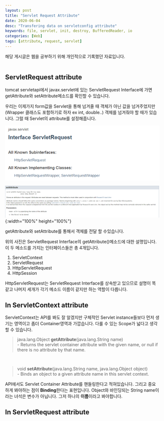 ```yaml
---
layout: post
title: "Servlet Request Attribute"
date: 2020-06-04
desc: "Transfering data on servletconfig attribute"
keywords: file, servlet, init, destroy, BufferedReader, io
categories: [Web]
tags: [attribute, request, servlet]
---
```

해당 게시글은 웹을 공부하기 위해 개인적으로 기록했던 자료입니다.
<br>
<br>

## ServletRequest attribute

tomcat servletapi에서 javax.servlet에 있는 ServletRequest Interface에 가면 getAttribute와 setAttribute메소드를 확인할 수 있습니다. 

우리는 이제가지 form값을 Servlet을 통해 넘겨줄 때 객체가 아닌 값을 넘겨주었지만(Wrapper 클래스도 포함하기로 하자 ex int, double..) 객체를 넘겨줘야 할 때가 있습니다. 그럴 때 Servlet의 attribute를 설정해줍니다. 

![01servletRequestAttribute](/static/assets/img/blog/web/03Attribute/01servletRequestAttribute.png)

![02setAttribute](/static/assets/img/blog/web/03Attribute/02setAttribute.png){:width="100%" height="100%"}

getAttribute와 setAttribute를 통해서 객체를 전달 할 수있습니다. 

위의 사진은 ServletRequest Interface의 getAttribute()메소드에 대한 설명입니다. 이 두 메소드를 가지는 인터페이스들은 총 4개입니다. 

1. ServletContext
2. ServletRequest
3. HttpServletRequest 
4. HttpSession

HttpServletRequest는 ServletRequest Interface를 상속받고 있으므로 설명이 똑같고 나머지 세개가 각기 메소드 이름이 같지만 하는 역할이 다릅니다. 

## In ServletContext attribute 

ServletContext는 API를 봐도 잘 알겠지만 구체적인 Servlet instance들보다 먼저 생기는 영역이고 좀더 Container영역과 가깝습니다. 다룰 수 있는 Scope가 넓다고 생각할 수 있습니다. 

> java.lang.Object **getAttribute**(java.lang.String name)
><br> - Returns the servlet container attribute with the given name, or null if there is no attribute by that name.

<br>

> void **setAttribute**(java.lang.String name, java.lang.Object object)
><br> - Binds an object to a given attribute name in this servlet context.

API에서도 Servlet Container Attribute를 핸들링한다고 적혀있습니다. 그리고 중요하게 봐야하는 점이 **Binding**한다는 표현입니다. Object와 바인딩되는 String name이라는 녀석은 변수가 아닙니다. 그저 하나의 **이름**이라고 봐야합니다. 


## In ServletRequest attribute 